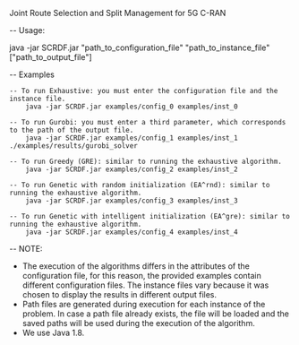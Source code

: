 Joint Route Selection and Split Management for 5G C-RAN

-- Usage:

java -jar SCRDF.jar "path_to_configuration_file" "path_to_instance_file" ["path_to_output_file"]

-- Examples

	-- To run Exhaustive: you must enter the configuration file and the instance file.
		java -jar SCRDF.jar examples/config_0 examples/inst_0

	-- To run Gurobi: you must enter a third parameter, which corresponds to the path of the output file.
		java -jar SCRDF.jar examples/config_1 examples/inst_1 ./examples/results/gurobi_solver

	-- To run Greedy (GRE): similar to running the exhaustive algorithm.
		java -jar SCRDF.jar examples/config_2 examples/inst_2

	-- To run Genetic with random initialization (EA^rnd): similar to running the exhaustive algorithm.
		java -jar SCRDF.jar examples/config_3 examples/inst_3

	-- To run Genetic with intelligent initialization (EA^gre): similar to running the exhaustive algorithm.
		java -jar SCRDF.jar examples/config_4 examples/inst_4

-- NOTE:
 - The execution of the algorithms differs in the attributes of the configuration file, for this reason, the provided examples contain different configuration files. The instance files vary because it was chosen to display the results in different output files.
 - Path files are generated during execution for each instance of the problem. In case a path file already exists, the file will be loaded and the saved paths will be used during the execution of the algorithm.
 - We use Java 1.8.


